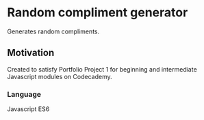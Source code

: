 # Random compliment generator

Generates random compliments. 

## Motivation

Created to satisfy Portfolio Project 1 for beginning and intermediate Javascript modules on Codecademy. 

### Language

Javascript ES6

